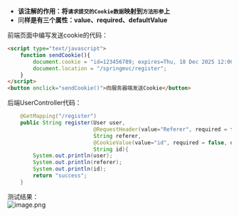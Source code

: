 * **该注解的作用：将`请求提交的Cookie数据`映射到`方法形参`上**
* 同**样是有三个属性：value、required、defaultValue**

前端页面中编写发送cookie的代码：
```html
<script type="text/javascript">
    function sendCookie(){
        document.cookie = "id=123456789; expires=Thu, 18 Dec 2025 12:00:00 UTC; path=/";
        document.location = "/springmvc/register";
    }
</script>
<button onclick="sendCookie()">向服务器端发送Cookie</button>
```

后端UserController代码：
```java
    @GetMapping("/register")
    public String register(User user,
                           @RequestHeader(value="Referer", required = false, defaultValue = "")
                           String referer,
                           @CookieValue(value="id", required = false, defaultValue = "2222222222")
                           String id){
        System.out.println(user);
        System.out.println(referer);
        System.out.println(id);
        return "success";
    }
```

测试结果：    
![image.png](https://cdn.nlark.com/yuque/0/2024/png/21376908/1710473271244-7a95563a-fff4-458e-914f-25b314c78bd1.png#averageHue=%23fbf8f6&clientId=u9c5ec896-edd3-4&from=paste&height=128&id=ue186aba0&originHeight=128&originWidth=989&originalType=binary&ratio=1&rotation=0&showTitle=false&size=21701&status=done&style=shadow&taskId=ub4dab47d-4e8a-43d9-a0af-7239f97f1e7&title=&width=989)


